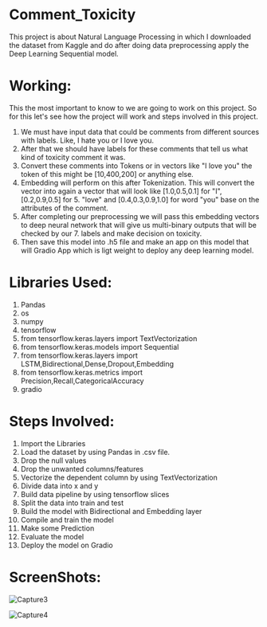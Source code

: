 # Comment_Toxicity
This project is about Natural Language Processing in which I downloaded the dataset from Kaggle and do after doing data preprocessing apply the Deep Learning Sequential model.
 
# Working:
This the most important to know to we are going to work on this project. So for this let's see how the project will work and steps involved in this project.
 
1. We must have input data that could be comments from different sources with labels. Like, I hate you or I love you.
2. After that we should have labels for these comments that tell us what kind of toxicity comment it was.
3. Convert these comments into Tokens or in vectors like "I love you" the token of this might be [10,400,200] or anything else.
4. Embedding will perform on this after Tokenization. This will convert the vector into again a vector that will look like [1.0,0.5,0.1] for "I", [0.2,0.9,0.5] for 5. "love" and [0.4,0.3,0.9,1.0] for word "you" base on the attributes of the comment.
6. After completing our preprocessing we will pass this embedding vectors to deep neural network that will give us multi-binary outputs that will be checked by our 7. labels and make decision on toxicity.
8. Then save this model into .h5 file and make an app on this model that will Gradio App which is ligt weight to deploy any deep learning model.

# Libraries Used:

1. Pandas
2. os
3. numpy
4. tensorflow
5. from tensorflow.keras.layers import TextVectorization
6. from tensorflow.keras.models import Sequential
7. from tensorflow.keras.layers import LSTM,Bidirectional,Dense,Dropout,Embedding
8. from tensorflow.keras.metrics import Precision,Recall,CategoricalAccuracy
9. gradio
 
# Steps Involved:
1. Import the Libraries
2. Load the dataset by using Pandas in .csv file.
3. Drop the null values
4. Drop the unwanted columns/features
5. Vectorize the dependent column by using TextVectorization
6. Divide data into x and y
7. Build data pipeline by using tensorflow slices
8. Split the data into train and test
9. Build the model with Bidirectional and Embedding layer
10. Compile and train the model
11. Make some Prediction
12. Evaluate the model
13. Deploy the model on Gradio


# ScreenShots:
![Capture3](https://github.com/whoisusmanali/Comment_Toxicity/assets/104086680/04d3aca4-68f6-4129-89c6-a7b09b0965a6)


![Capture4](https://github.com/whoisusmanali/Comment_Toxicity/assets/104086680/75a329bc-3cc9-4c87-ba0f-6cb358087158)

